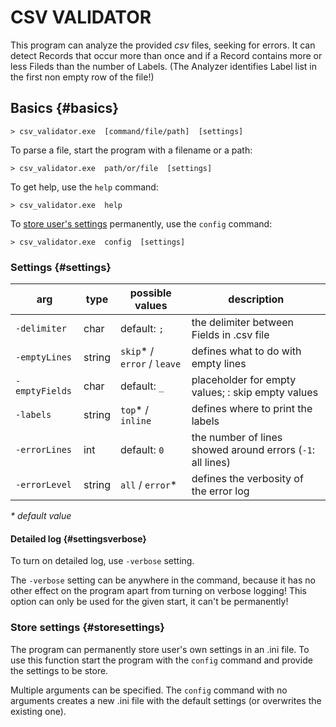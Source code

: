 # CSV VALIDATOR

This program can analyze the provided *csv* files, seeking for errors. It can
detect Records that occur more than once and if a Record contains more or less
Fileds than the number of Labels. (The Analyzer identifies Label list in the
first non empty row of the file!)


## Basics {#basics}

    > csv_validator.exe  [command/file/path]  [settings]

To parse a file, start the program with a filename or a path:

    > csv_validator.exe  path/or/file  [settings]

To get help, use the  `help`  command:

    > csv_validator.exe  help

To [store user's settings](#storesettings) permanently, use the  `config`  command:

    > csv_validator.exe  config  [settings]


### Settings {#settings}

| arg            | type   | possible values             | description                                                |
|----------------|--------|-----------------------------|------------------------------------------------------------|
| `-delimiter`   | char   | default: `;`                | the delimiter between Fields in .csv file                  | 
| `-emptyLines`  | string | `skip`* / `error` / `leave` | defines what to do with empty lines                        |
| `-emptyFields` | char   | default: `_`                | placeholder for empty values; <empty>: skip empty values   |
| `-labels`      | string | `top`* / `inline`           | defines where to print the labels                          |
| `-errorLines`  | int    | default: `0`                | the number of lines showed around errors (`-1`: all lines) |
| `-errorLevel`  | string | `all` / `error`*            | defines the verbosity of the error log                     |

*\* default value*

#### Detailed log {#settingsverbose}

To turn on detailed log, use `-verbose` setting.

The `-verbose` setting can be anywhere in the command, because it has no other
effect on the program apart from turning on verbose logging! This option can
only be used for the given start, it can't be permanently!

### Store settings {#storesettings}

The program can permanently store user's own settings in an .ini file. To use
this function start the program with the `config` command and provide the
settings to be store.

Multiple arguments can be specified. The `config` command with no arguments
creates a new .ini file with the default settings (or overwrites the existing
one).

